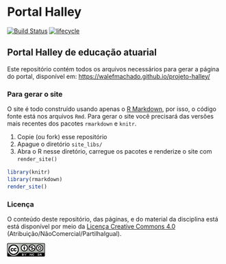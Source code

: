 # Portal Halley

[![Build Status](https://travis-ci.org/walefmachado/projeto-halley.svg?branch=master)](https://travis-ci.org/walefmachado/projeto-halley)
[![lifecycle](https://img.shields.io/badge/lifecycle-stable-brightgreen.svg)](https://www.tidyverse.org/lifecycle/#maturing)

## Portal Halley de educação atuarial

Este repositório contém todos os arquivos
necessários para gerar a página do portal, disponível em: https://walefmachado.github.io/projeto-halley/ 

### Para gerar o site

O site é todo construído usando apenas o [R Markdown][], por isso, o
código fonte está nos arquivos `Rmd`. Para gerar o site você precisará
das versões mais recentes dos pacotes `rmarkdown` e `knitr`.

1. Copie (ou fork) esse repositório
2. Apague o diretório `site_libs/`
3. Abra o R nesse diretório, carregue os pacotes e renderize o site com
   `render_site()`
```r
library(knitr)
library(rmarkdown)
render_site()
```

### Licença

O conteúdo deste repositório, das páginas, e do material da disciplina
está está disponível por meio da [Licença Creative Commons 4.0][]
(Atribuição/NãoComercial/PartilhaIgual).

![Licença Creative Commons 4.0](img/CC_by-nc-sa_88x31.png)


[Licença Creative Commons 4.0]: https://creativecommons.org/licenses/by-nc-sa/4.0/deed.pt_BR
[R Markdown]: http://rmarkdown.rstudio.com
